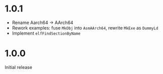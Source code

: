1.0.1
=====

- Rename Aarch64 -> AArch64
- Rework examples: fuse `MkObj` into `AsmAArch64`, rewrite `MkExe` as `DummyLd`
- Implement `elfFindSectionByName`

1.0.0
=====

Initial release
